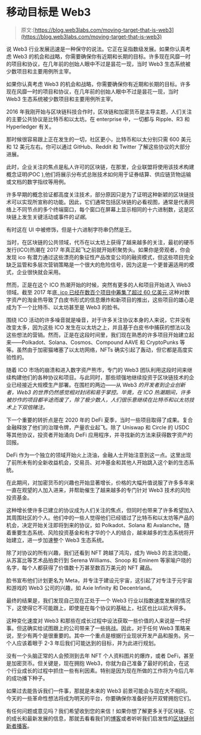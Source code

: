 # 移动目标是 Web3

> 原文:[https://blog.web3labs.com/moving-target-that-is-web3](https://blog.web3labs.com/moving-target-that-is-web3)

说 Web3 行业发展迅速是一种保守的说法。它正在呈指数级发展。如果你认真考虑 Web3 的机会和战略，你需要确保你有近期和长期的目标。许多现在风靡一时的项目和协议，在几年前的创始人眼中不过是昙花一现，当时 Web3 生态系统被少数项目和主要用例所主宰。

如果你认真考虑 Web3 的机会和战略，你需要确保你有近期和长期的目标。许多现在风靡一时的项目和协议，在几年前的创始人眼中不过是昙花一现，当时 Web3 生态系统被少数项目和主要用例所主宰。

2016 年我刚开始与区块链科技合作时，区块链和加密货币是主导主题，人们关注的主要公共协议是比特币和以太坊。在 enterprise 中，一切都与 Ripple、R3 和 Hyperledger 有关。

那时候很容易跟上正在发生的一切，社区更小，比特币和以太分别只需 600 美元和 12 美元左右。你可以通过 GitHub、Reddit 和 Twitter 了解这些协议的大部分进展。

此时，企业关注的焦点是私人许可的区块链，在那里，企业联盟将使用该技术构建概念证明(POC ),他们将展示分布式总账技术如何用于证券结算、供应链货物运输或文档的数字指纹等用例。

许多早期的概念验证都高度关注技术，部分原因只是为了证明这种新颖的区块链技术可以实现所宣称的功能。因此，它们通常包括区块链的必看视图，通常是代表网络上不同节点的多个终端窗口，每个窗口在屏幕上显示相同的十六进制数，这是区块链上发生关键活动或事件的*证据*。

有时这在 UI 中被修饰，但是十六进制字符串仍然是王。

当时，在区块链的公共领域，代币在以太坊上获得了越来越多的关注，最初的硬币发行(ICO)热潮在 2017 年真正起飞之前就开始积聚势头。如果你是旁观者，你会发现 ico 有潜力通过这些漂亮的象征性产品改变公司的融资模式，但这些项目完全缺乏监管和多层次营销策略是一个很大的危险信号，因为这是一个更普遍适用的模式，企业很快就会采用。

然而，正是在这个 ICO 热潮开始的时候，突然有更多的人和项目开始进入 Web3 领域。截至 2017 年底[, ico 已经在数百个项目中筹集了超过 60 亿美元](https://elementus.io/blog/token-sales-visualization/),这种对数字资产的淘金热导致了白皮书形式的信息爆炸和新项目的推出，这些项目的雄心是成为下一个比特币、以太坊甚至是 Web3 的脸书。

围绕 ICO 活动的许多噪音就是噪音，对于许多关注协议本身的人来说，它并没有改变太多，因为这些 ICO 发生在以太坊之上，并且基于白皮书中捕获的想法以及这些想法的营销。然而，正是在这段时间里，我们现在熟悉的许多项目开始建立起来——Polkadot、Solana、Cosmos、Compound AAVE 和 CryptoPunks 等等。虽然由于加密猫堵塞了以太坊网络，NFTs 确实引起了轰动，但它都是高度实验性的。

随着 ICO 市场的崩溃和进入数字资产熊市，专门的 Web3 团队利用这段时间来继续构建他们的各种协议和项目。与此同时，那些顽强地继续投资于区块链技术的企业已经接近大规模生产部署。在围栏的两边——从 Web3 *的开发者到企业创新者，Web3 的世界仍然感觉相对封闭和易于掌控。毕竟，在 ICO 热潮期间，许多被炒作的项目都半途而废了，除了极少数人，人们很乐意继续在比特币和以太坊技术上下双倍赌注。*

下一个重要的转折点是在 2020 年的 DeFi 夏季，当时一些项目取得了成果。复合金融释放了他们的治理令牌，产量农业起飞。除了 Uniswap 和 Circle 的 USDC 等其他协议，投资者开始涌向 DeFi 应用程序，并寻找新的方法来获得数字资产的回报。

DeFi 作为一个独立的领域开始火上浇油，金融人士开始注意到这一点。这里出现了前所未有的全新收益机会，交易员、对冲基金和其他人开始跳入这个新的生态系统。

在此期间，对加密货币的兴趣也开始显著增长，价格的大幅升值说服了许多多年来一直在观望的人加入进来，并帮助催生了越来越多的专门针对 Web3 技术的风险投资基金。

这种增长使许多已建立的协议成为人们关注的焦点，但同时也带来了许多希望加入其周围社区的个人。他们中的一些人觉得他们已经错过了比特币和以太坊等产品的机会，决定开始关注即将到来的协议，如 Polkadot、Solana 和 Avalanche。随着重要生态系统、风险投资基金和有才华的个人的结合，越来越多的生态系统将开始建立，进一步加速整个 Web3 生态系统。

除了对协议的所有兴趣，我们还看到 NFT 跨越了鸿沟，成为 Web3 的主流功能，从苏富比等艺术品拍卖行到 Serena Williams、Snoop 和 Eminem 等家喻户晓的名字，每个人都获得了价值数十万甚至数百万美元的 NFT 藏品。

脸书宣布他们计划更名为 Meta，并专注于建设元宇宙，这引起了对专注于元宇宙和游戏的 Web3 公司的兴趣，如 Axie Infinity 和 Decentrland。

最终的结果是，我们发现自己现在正处于一个 Web3 行业以指数速度发展的情况下，这使得它不可能跟上，即使是在每个协议的基础上，社区也比以前大得多。

这种变化速度对 Web3 和那些在成长过程中设法获取一些价值的人来说是一件好事。但这确实给试图跟上的公司带来了一些挑战。因此，对于任何 Web3 策略来说，至少有两个是很重要的。其中一个重点是根据行业现状开发产品和服务。另一个人应该着眼于 2-3 年后我们可能达到的目标，并为此进行规划。

没有一个头脑正常的人会预测到去年 NFT 个人资料图片的爆炸，或者 DeFi，甚至是加密货币。但关键是，现在拥抱 Web3，你就为自己准备了最好的机会，在这个行业成长的过程中抓住一些有利因素。特别是因为现在所做的工作将为今后几年的成功播下种子。

如果过去能告诉我们一件事，那就是未来的 Web3 前景可能会与现在大不相同。今天的一些革命性想法将成为明天的平台，你要确保你准备好张开双臂拥抱它们。

有任何问题或意见吗？我们希望收到您的来信！如果你想了解更多关于区块链、它的成长和最新发展的信息，那就去看看我们的[博客](https://blog.web3labs.com/)或者听听我们启发性的[区块链创新者播客](https://podcast.web3labs.com/)。